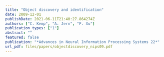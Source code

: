 ```yaml
---
title: "Object discovery and identification"
date: 2009-12-01
publishDate: 2021-06-11T21:40:27.864274Z
authors: ["C. Kemp", "A. Jern", "F. Xu"]
publication_types: ["1"]
abstract: ""
featured: false
publication: "*Advances in Neural Information Processing Systems 22*"
url_pdf: files/papers/objectdiscovery_nips09.pdf
---
```


